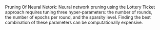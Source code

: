 Pruning Of Neural Netork: 
Neural network pruning using the Lottery Ticket approach requires tuning three hyper-parameters: the number of rounds, the number of epochs per round, and the sparsity level. Finding the best combination of these parameters can be computationally expensive.
